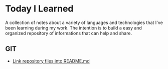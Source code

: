 # Today I Learned

A collection of notes about a variety of languages and technologies that I've been learning during my work.
The intention is to build a easy and organized repository of informations that can help and share.

## GIT
* [Link repository files into README.md](GIT/linksReadme.md)
